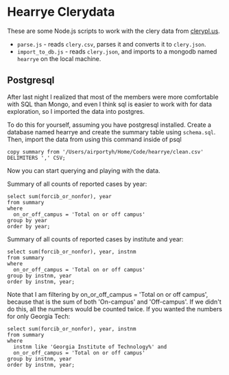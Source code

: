 Hearrye Clerydata
=================

These are some Node.js scripts to work with the clery data from [clerypl.us](http://clerypl.us/).

* `parse.js` - reads `clery.csv`, parses it and converts it to `clery.json`.
* `import_to_db.js` - reads `clery.json`, and imports to a mongodb named `hearrye` on the local machine.

## Postgresql

After last night I realized that most of the members were more comfortable with SQL than Mongo, and even I think sql is easier to work with for data exploration, so I imported the data into postgres.

To do this for yourself, assuming you have postgresql installed. Create a database named hearrye and create the summary table using `schema.sql`. Then, import the data from using this command inside of psql

```
copy summary from '/Users/airportyh/Home/Code/hearrye/clean.csv' DELIMITERS ',' CSV;
```

Now you can start querying and playing with the data.

Summary of all counts of reported cases by year:

```
select sum(forcib_or_nonfor), year
from summary
where
  on_or_off_campus = 'Total on or off campus'
group by year
order by year;
```

Summary of all counts of reported cases by institute and year:

```
select sum(forcib_or_nonfor), year, instnm 
from summary 
where
  on_or_off_campus = 'Total on or off campus' 
group by instnm, year
order by instnm, year;
```

Note that I am filtering by on_or_off_campus = 'Total on or off campus', because that is the sum of both 'On-campus' and 'Off-campus'. If we didn't do this, all the numbers would be counted twice. If you wanted the numbers for only Georgia Tech:

```
select sum(forcib_or_nonfor), year, instnm 
from summary 
where
  instnm like 'Georgia Institute of Technology%' and
  on_or_off_campus = 'Total on or off campus' 
group by instnm, year
order by instnm, year;
```
